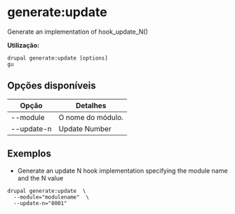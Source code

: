 # generate:update
Generate an implementation of hook_update_N()

**Utilização:**
```
drupal generate:update [options]
gu
```

## Opções disponíveis
Opção | Detalhes
-------|-------------
--module | O nome do módulo.
--update-n | Update Number

## Exemplos
* Generate an update N hook implementation specifying the module name and the N value
```
drupal generate:update  \
  --module="modulename"  \
  --update-n="8001"
```
